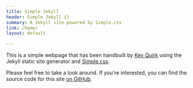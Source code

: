 ```yaml
---
title: Simple Jekyll 
header: Simple Jekyll {}
summary: A Jekyll site powered by Simple.css
link: /home/
layout: default

---
```


This is a simple webpage that has been handbuilt by [Kev Quirk](https://kevq.uk) using the Jekyll static site generator and [Simple.css](https://simplecss.org).

Please feel free to take a look around. If you're interested, you can find the source code for this site [on GitHub](https://github.com/kevquirk/jekyll-simple.css).
